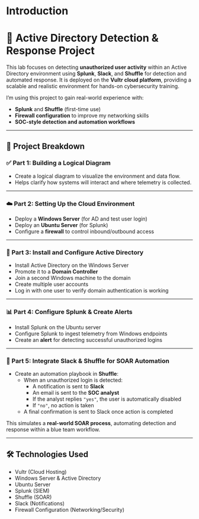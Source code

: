 # Introduction 

# 🔐 Active Directory Detection & Response Project

This lab focuses on detecting **unauthorized user activity** within an Active Directory environment using **Splunk**, **Slack**, and **Shuffle** for detection and automated response. It is deployed on the **Vultr cloud platform**, providing a scalable and realistic environment for hands-on cybersecurity training.

I’m using this project to gain real-world experience with:
- **Splunk** and **Shuffle** (first-time use)
- **Firewall configuration** to improve my networking skills
- **SOC-style detection and automation workflows**

---

## 📁 Project Breakdown

### ✅ Part 1: Building a Logical Diagram
- Create a logical diagram to visualize the environment and data flow.
- Helps clarify how systems will interact and where telemetry is collected.

---

### ☁️ Part 2: Setting Up the Cloud Environment
- Deploy a **Windows Server** (for AD and test user login)
- Deploy an **Ubuntu Server** (for Splunk)
- Configure a **firewall** to control inbound/outbound access

---

### 🏢 Part 3: Install and Configure Active Directory
- Install Active Directory on the Windows Server
- Promote it to a **Domain Controller**
- Join a second Windows machine to the domain
- Create multiple user accounts
- Log in with one user to verify domain authentication is working

---

### 📊 Part 4: Configure Splunk & Create Alerts
- Install Splunk on the Ubuntu server
- Configure Splunk to ingest telemetry from Windows endpoints
- Create an **alert** for detecting successful unauthorized logins

---

### 🤖 Part 5: Integrate Slack & Shuffle for SOAR Automation
- Create an automation playbook in **Shuffle**:
  - When an unauthorized login is detected:
    - A notification is sent to **Slack**
    - An email is sent to the **SOC analyst**
    - If the analyst replies `"yes"`, the user is automatically disabled
    - If `"no"`, no action is taken
  - A final confirmation is sent to Slack once action is completed

This simulates a **real-world SOAR process**, automating detection and response within a blue team workflow.

---

## 🛠️ Technologies Used
- Vultr (Cloud Hosting)
- Windows Server & Active Directory
- Ubuntu Server
- Splunk (SIEM)
- Shuffle (SOAR)
- Slack (Notifications)
- Firewall Configuration (Networking/Security)

  
